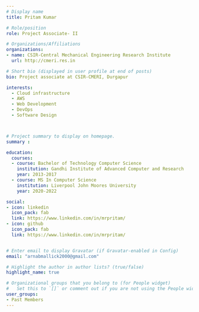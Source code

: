 ```yaml
---
# Display name
title: Pritam Kumar

# Role/position
role: Project Associate- II

# Organizations/Affiliations
organizations:
- name: CSIR-Central Mechanical Engineering Research Institute
  url: http://cmeri.res.in

# Short bio (displayed in user profile at end of posts)
bio: Project associate at CSIR-CMERI, Durgapur 

interests:
  - Cloud infrastructure
  - AWS
  - Web Development
  - DevOps
  - Software Design



# Project summary to display on homepage.
summary :  

education:
  courses:
  - course: Bachelor of Technology Computer Science
    institution: Gandhi Institute of Advanced Computer and Research
    year: 2013-2017
  - course: MS In Computer Science
    institution: Liverpool John Moores University
    year: 2020-2022

social:
- icon: linkedin
  icon_pack: fab
  link: https://www.linkedin.com/in/mrpritam/
- icon: github
  icon_pack: fab
  link: https://www.linkedin.com/in/mrpritam/


# Enter email to display Gravatar (if Gravatar-enabled in Config)
email: "arnabmallick2000@gmail.com"

# Highlight the author in author lists? (true/false)
highlight_name: true

# Organizational groups that you belong to (for People widget)
#   Set this to `[]` or comment out if you are not using the People widget.
user_groups:
- Past Members
---
```




